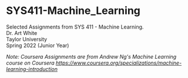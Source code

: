 # SYS411-Machine_Learning

Selected Assignments from SYS 411 - Machine Learning.   
Dr. Art White  
Taylor University  
Spring 2022 (Junior Year)  

*Note: Coursera Assignments are from Andrew Ng's Machine Learning course on Coursera
https://www.coursera.org/specializations/machine-learning-introduction*

